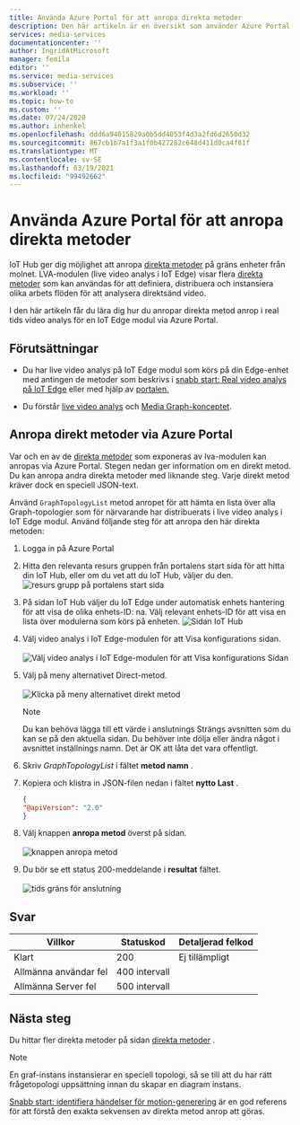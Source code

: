 ```yaml
---
title: Använda Azure Portal för att anropa direkta metoder
description: Den här artikeln är en översikt som använder Azure Portal för att anropa direkta metoder.
services: media-services
documentationcenter: ''
author: IngridAtMicrosoft
manager: femila
editor: ''
ms.service: media-services
ms.subservice: ''
ms.workload: ''
ms.topic: how-to
ms.custom: ''
ms.date: 07/24/2020
ms.author: inhenkel
ms.openlocfilehash: ddd6a94015829a0b5dd4053f4d3a2fd6d2650d32
ms.sourcegitcommit: 867cb1b7a1f3a1f0b427282c648d411d0ca4f81f
ms.translationtype: MT
ms.contentlocale: sv-SE
ms.lasthandoff: 03/19/2021
ms.locfileid: "99492662"
---
```

# <a name="how-to-use-azure-portal-to-invoke-direct-methods"></a>Använda Azure Portal för att anropa direkta metoder

IoT Hub ger dig möjlighet att anropa [direkta metoder](../../iot-hub/iot-hub-devguide-direct-methods.md#method-invocation-for-iot-edge-modules) på gräns enheter från molnet. LVA-modulen (live video analys i IoT Edge) visar flera [direkta metoder](./direct-methods.md) som kan användas för att definiera, distribuera och instansiera olika arbets flöden för att analysera direktsänd video.

I den här artikeln får du lära dig hur du anropar direkta metod anrop i real tids video analys för en IoT Edge modul via Azure Portal.

## <a name="prerequisites"></a>Förutsättningar

* Du har live video analys på IoT Edge modul som körs på din Edge-enhet med antingen de metoder som beskrivs i [snabb start: Real video analys på IoT Edge](./get-started-detect-motion-emit-events-quickstart.md) eller med hjälp av [portalen.](./deploy-iot-edge-device.md)

* Du förstår [live video analys](./overview.md) och [Media Graph-konceptet](./media-graph-concept.md).

## <a name="invoking-direct-methods-via-azure-portal"></a>Anropa direkt metoder via Azure Portal

Var och en av de [direkta metoder](./direct-methods.md) som exponeras av lva-modulen kan anropas via Azure Portal. Stegen nedan ger information om en direkt metod. Du kan anropa andra direkta metoder med liknande steg. Varje direkt metod kräver dock en speciell JSON-text.

Använd `GraphTopologyList` metod anropet för att hämta en lista över alla Graph-topologier som för närvarande har distribuerats i live video analys i IoT Edge modul. Använd följande steg för att anropa den här direkta metoden:

1. Logga in på Azure Portal
1. Hitta den relevanta resurs gruppen från portalens start sida för att hitta din IoT Hub, eller om du vet att du IoT Hub, väljer du den.
    ![resurs grupp på portalens start sida](media/use-azure-portal-to-invoke-directs-methods/portal-rg-home.png)
1. På sidan IoT Hub väljer du IoT Edge under automatisk enhets hantering för att visa de olika enhets-ID: na. Välj relevant enhets-ID för att visa en lista över modulerna som körs på enheten.
    ![Sidan IoT Hub](media/use-azure-portal-to-invoke-directs-methods/iot-hub-page.png)
1. Välj video analys i IoT Edge-modulen för att Visa konfigurations sidan.<br><br>
    ![Välj video analys i IoT Edge-modulen för att Visa konfigurations Sidan](media/use-azure-portal-to-invoke-directs-methods/modules.png)
1. Välj på meny alternativet Direct-metod. <br><br>
    ![Klicka på meny alternativet direkt metod](media/use-azure-portal-to-invoke-directs-methods/module-details.png)
    > [!NOTE]
    > Du kan behöva lägga till ett värde i anslutnings Strängs avsnitten som du kan se på den aktuella sidan. Du behöver inte dölja eller ändra något i avsnittet inställnings namn. Det är OK att låta det vara offentligt.

1. Skriv *GraphTopologyList* i fältet **metod namn** .
1. Kopiera och klistra in JSON-filen nedan i fältet **nytto Last** .
    ```json
    {
    "@apiVersion": "2.0"
    }
    ```
1. Välj knappen **anropa metod** överst på sidan.<br><br>
    ![knappen anropa metod](media/use-azure-portal-to-invoke-directs-methods/direct-method.png)
1. Du bör se ett status 200-meddelande i **resultat** fältet.<br><br>
    ![tids gräns för anslutning](media/use-azure-portal-to-invoke-directs-methods/connection-timeout.png)

## <a name="responses"></a>Svar

| Villkor             | Statuskod | Detaljerad felkod |
|-----------------------|-------------|---------------------|
| Klart               | 200         | Ej tillämpligt                 |
| Allmänna användar fel   | 400 intervall   |                     |
| Allmänna Server fel | 500 intervall   |                     |

## <a name="next-steps"></a>Nästa steg

Du hittar fler direkta metoder på sidan [direkta metoder](./direct-methods.md) .

> [!NOTE]
> En graf-instans instansierar en speciell topologi, så se till att du har rätt frågetopologi uppsättning innan du skapar en diagram instans.

[Snabb start: identifiera händelser för motion-generering](./get-started-detect-motion-emit-events-quickstart.md) är en god referens för att förstå den exakta sekvensen av direkta metod anrop att göras.
